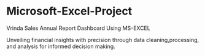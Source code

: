 # Microsoft-Excel-Project

Vrinda Sales Annual Report Dashboard Using MS-EXCEL

Unveiling financial insights with precision through data cleaning,processing, and analysis for informed decision making.
